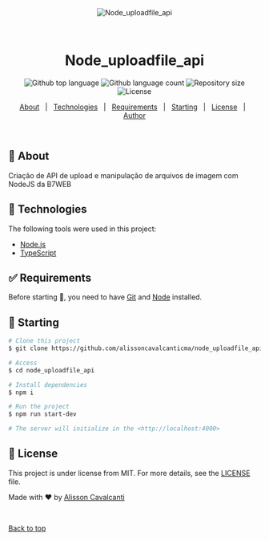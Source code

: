 <div align="center" id="top"> 
  <img src="./.github/app.gif" alt="Node_uploadfile_api" />

  &#xa0;

  <!-- <a href="https://node_uploadfile_api.netlify.app">Demo</a> -->
</div>

<h1 align="center">Node_uploadfile_api</h1>

<p align="center">
  <img alt="Github top language" src="https://img.shields.io/github/languages/top/alissoncavalcanticma/node_uploadfile_api?color=56BEB8">

  <img alt="Github language count" src="https://img.shields.io/github/languages/count/alissoncavalcanticma/node_uploadfile_api?color=56BEB8">

  <img alt="Repository size" src="https://img.shields.io/github/repo-size/alissoncavalcanticma/node_uploadfile_api?color=56BEB8">

  <img alt="License" src="https://img.shields.io/github/license/alissoncavalcanticma/node_uploadfile_api?color=56BEB8">

</p>

<!-- Status -->

<!-- <h4 align="center"> 
	🚧  Node_uploadfile_api 🚀 Under construction...  🚧
</h4> 

<hr> -->

<p align="center">
  <a href="#dart-about">About</a> &#xa0; | &#xa0;
  <a href="#rocket-technologies">Technologies</a> &#xa0; | &#xa0;
  <a href="#white_check_mark-requirements">Requirements</a> &#xa0; | &#xa0;
  <a href="#checkered_flag-starting">Starting</a> &#xa0; | &#xa0;
  <a href="#memo-license">License</a> &#xa0; | &#xa0;
  <a href="https://github.com/alissoncavalcanticma" target="_blank">Author</a>
</p>

<br>

## :dart: About ##

Criação de API de upload e manipulação de arquivos de imagem com NodeJS da B7WEB

## :rocket: Technologies ##

The following tools were used in this project:

- [Node.js](https://nodejs.org/en/)
- [TypeScript](https://www.typescriptlang.org/)

## :white_check_mark: Requirements ##

Before starting :checkered_flag:, you need to have [Git](https://git-scm.com) and [Node](https://nodejs.org/en/) installed.

## :checkered_flag: Starting ##

```bash
# Clone this project
$ git clone https://github.com/alissoncavalcanticma/node_uploadfile_api

# Access
$ cd node_uploadfile_api

# Install dependencies
$ npm i

# Run the project
$ npm run start-dev

# The server will initialize in the <http://localhost:4000>
```

## :memo: License ##

This project is under license from MIT. For more details, see the [LICENSE](LICENSE) file.


Made with :heart: by <a href="https://github.com/alissoncavalcanticma" target="_blank">Alisson Cavalcanti</a>

&#xa0;

<a href="#top">Back to top</a>
